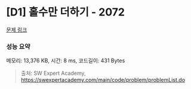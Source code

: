 # [D1] 홀수만 더하기 - 2072 

[문제 링크](https://swexpertacademy.com/main/code/problem/problemDetail.do?contestProbId=AV5QSEhaA5sDFAUq) 

### 성능 요약

메모리: 13,376 KB, 시간: 8 ms, 코드길이: 431 Bytes



> 출처: SW Expert Academy, https://swexpertacademy.com/main/code/problem/problemList.do